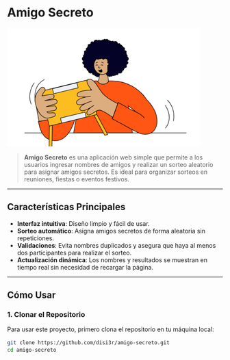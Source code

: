# Amigo Secreto

![Amigo Secreto](assets/amigo-secreto.png)

> **Amigo Secreto** es una aplicación web simple que permite a los usuarios ingresar nombres de amigos y realizar un sorteo aleatorio para asignar amigos secretos. Es ideal para organizar sorteos en reuniones, fiestas o eventos festivos.

---

## Características Principales

- **Interfaz intuitiva**: Diseño limpio y fácil de usar.
- **Sorteo automático**: Asigna amigos secretos de forma aleatoria sin repeticiones.
- **Validaciones**: Evita nombres duplicados y asegura que haya al menos dos participantes para realizar el sorteo.
- **Actualización dinámica**: Los nombres y resultados se muestran en tiempo real sin necesidad de recargar la página.

---

## Cómo Usar

### 1. Clonar el Repositorio
Para usar este proyecto, primero clona el repositorio en tu máquina local:

```bash
git clone https://github.com/disi3r/amigo-secreto.git
cd amigo-secreto

